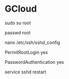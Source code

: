 # GCloud
sudo su root

passwd root

nano /etc/ssh/sshd_config

PermitRootLogin yes

PasswordAuthentication yes

service sshd restart
